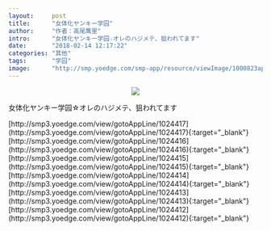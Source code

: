 ```yaml
---
layout:     post
title:      "女体化ヤンキー学园"
author:     "作者：高尾鹰里"
intro:      "女体化ヤンキー学园☆オレのハジメテ、狙われてます"
date:       "2018-02-14 12:17:22"
categories: "其他"
tags:       "学园"
image:      "http://smp.yoedge.com/smp-app/resource/viewImage/1000823appline.png"
---
```

<div style="text-align: center">
<p><img src="http://smp.yoedge.com/smp-app/resource/viewImage/1000823appline.png"/></p>
</div>
<p class="post-meta">
<span>女体化ヤンキー学园☆オレのハジメテ、狙われてます</span>
</p>
[http://smp3.yoedge.com/view/gotoAppLine/1024417](http://smp3.yoedge.com/view/gotoAppLine/1024417){:target="_blank"}
[http://smp3.yoedge.com/view/gotoAppLine/1024416](http://smp3.yoedge.com/view/gotoAppLine/1024416){:target="_blank"}
[http://smp3.yoedge.com/view/gotoAppLine/1024415](http://smp3.yoedge.com/view/gotoAppLine/1024415){:target="_blank"}
[http://smp3.yoedge.com/view/gotoAppLine/1024414](http://smp3.yoedge.com/view/gotoAppLine/1024414){:target="_blank"}
[http://smp3.yoedge.com/view/gotoAppLine/1024413](http://smp3.yoedge.com/view/gotoAppLine/1024413){:target="_blank"}
[http://smp3.yoedge.com/view/gotoAppLine/1024412](http://smp3.yoedge.com/view/gotoAppLine/1024412){:target="_blank"}


